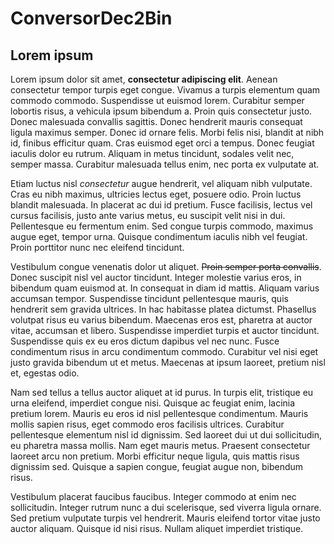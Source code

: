 # ConversorDec2Bin
## Lorem ipsum
Lorem ipsum dolor sit amet, **consectetur adipiscing elit**. Aenean consectetur tempor turpis eget congue. Vivamus a turpis elementum quam commodo commodo. Suspendisse ut euismod lorem. Curabitur semper lobortis risus, a vehicula ipsum bibendum a. Proin quis consectetur justo. Donec malesuada convallis sagittis. Donec hendrerit mauris consequat ligula maximus semper. Donec id ornare felis. Morbi felis nisi, blandit at nibh id, finibus efficitur quam. Cras euismod eget orci a tempus. Donec feugiat iaculis dolor eu rutrum. Aliquam in metus tincidunt, sodales velit nec, semper massa. Curabitur malesuada tellus enim, nec porta ex vulputate at.

Etiam luctus nisl _consectetur_ augue hendrerit, vel aliquam nibh vulputate. Cras eu nibh maximus, ultricies lectus eget, posuere odio. Proin luctus blandit malesuada. In placerat ac dui id pretium. Fusce facilisis, lectus vel cursus facilisis, justo ante varius metus, eu suscipit velit nisi in dui. Pellentesque eu fermentum enim. Sed congue turpis commodo, maximus augue eget, tempor urna. Quisque condimentum iaculis nibh vel feugiat. Proin porttitor nunc nec eleifend tincidunt.

Vestibulum congue venenatis dolor ut aliquet. ~~Proin semper porta convallis~~. Donec suscipit nisl vel auctor tincidunt. Integer molestie varius eros, in bibendum quam euismod at. In consequat in diam id mattis. Aliquam varius accumsan tempor. Suspendisse tincidunt pellentesque mauris, quis hendrerit sem gravida ultrices. In hac habitasse platea dictumst. Phasellus volutpat risus eu varius bibendum. Maecenas eros est, pharetra at auctor vitae, accumsan et libero. Suspendisse imperdiet turpis et auctor tincidunt. Suspendisse quis ex eu eros dictum dapibus vel nec nunc. Fusce condimentum risus in arcu condimentum commodo. Curabitur vel nisi eget justo gravida bibendum ut et metus. Maecenas at ipsum laoreet, pretium nisl et, egestas odio.

Nam sed tellus a tellus auctor aliquet at id purus. In turpis elit, tristique eu urna eleifend, imperdiet congue nisi. Quisque ac feugiat enim, lacinia pretium lorem. Mauris eu eros id nisl pellentesque condimentum. Mauris mollis sapien risus, eget commodo eros facilisis ultrices. Curabitur pellentesque elementum nisl id dignissim. Sed laoreet dui ut dui sollicitudin, eu pharetra massa mollis. Nam eget mauris metus. Praesent consectetur laoreet arcu non pretium. Morbi efficitur neque ligula, quis mattis risus dignissim sed. Quisque a sapien congue, feugiat augue non, bibendum risus.

Vestibulum placerat faucibus faucibus. Integer commodo at enim nec sollicitudin. Integer rutrum nunc a dui scelerisque, sed viverra ligula ornare. Sed pretium vulputate turpis vel hendrerit. Mauris eleifend tortor vitae justo auctor aliquam. Quisque id nisi risus. Nullam aliquet imperdiet tristique.